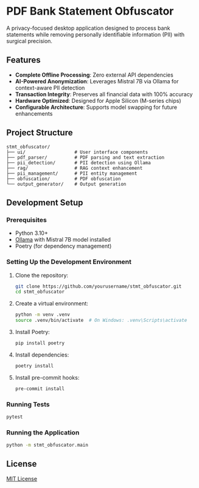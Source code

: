 # PDF Bank Statement Obfuscator

A privacy-focused desktop application designed to process bank statements while removing personally identifiable information (PII) with surgical precision.

## Features

- **Complete Offline Processing**: Zero external API dependencies
- **AI-Powered Anonymization**: Leverages Mistral 7B via Ollama for context-aware PII detection
- **Transaction Integrity**: Preserves all financial data with 100% accuracy
- **Hardware Optimized**: Designed for Apple Silicon (M-series chips)
- **Configurable Architecture**: Supports model swapping for future enhancements

## Project Structure

```
stmt_obfuscator/
├── ui/                  # User interface components
├── pdf_parser/          # PDF parsing and text extraction
├── pii_detection/       # PII detection using Ollama
├── rag/                 # RAG context enhancement
├── pii_management/      # PII entity management
├── obfuscation/         # PDF obfuscation
└── output_generator/    # Output generation
```

## Development Setup

### Prerequisites

- Python 3.10+
- [Ollama](https://ollama.ai/) with Mistral 7B model installed
- Poetry (for dependency management)

### Setting Up the Development Environment

1. Clone the repository:
   ```bash
   git clone https://github.com/yourusername/stmt_obfuscator.git
   cd stmt_obfuscator
   ```

2. Create a virtual environment:
   ```bash
   python -m venv .venv
   source .venv/bin/activate  # On Windows: .venv\Scripts\activate
   ```

3. Install Poetry:
   ```bash
   pip install poetry
   ```

4. Install dependencies:
   ```bash
   poetry install
   ```

5. Install pre-commit hooks:
   ```bash
   pre-commit install
   ```

### Running Tests

```bash
pytest
```

### Running the Application

```bash
python -m stmt_obfuscator.main
```

## License

[MIT License](LICENSE)